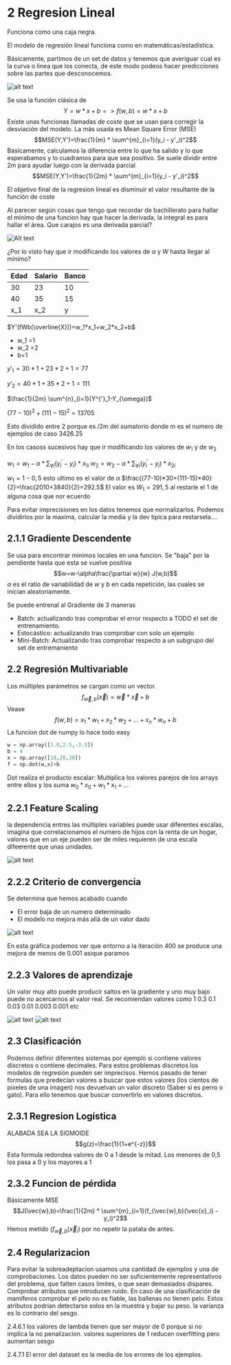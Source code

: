 # 2 Regresion Lineal
Funciona como una caja negra.

El modelo de regresión lineal funciona como en matemáticas/estadística.

Básicamente, partimos de un set de datos y tenemos que averiguar cual es la curva o linea que los conecta, de este modo podeos hacer predicciones sobre las partes que desconocemos.

![alt text](.\Assets\LinearRegression.png)

Se usa la función clásica de $$Y=w*x+b => f(w,b)=w*x+b$$
Existe unas funcionas llamadas *de coste* que se usan para corregir la desviación del modelo.
La más usada es Mean Square Error (MSE) $$MSE(Y,Y')=\frac{1}{m} * \sum^{m}_{i=1}(y_i - y'_i)^2$$
Básicamente, calculamos la diferencia entre lo que ha salido y lo que esperabamos y lo cuadramos para que sea positivo. Se suele dividir entre 2m para ayudar luego con la derivada parcial $$MSE(Y,Y')=\frac{1}{2m} * \sum^{m}_{i=1}(y_i - y'_i)^2$$

El objetivo final de la regresion lineal es disminuir el valor resultante de la función de coste

Al parecer según cosas que tengo que recordar de bachillerato para hallar el mínimo de una funcion hay que hacer la derivada, la integral es para hallar el área.
Que carajos es una derivada parcial?

![Alt text](./Assets/image.png)

¿Por lo visto hay que ir modificando los valores de $\alpha$ y $W$ hasta llegar al mínimo?


|Edad|Salario|Banco|
|---|---|---|
|30|23|10|
|40|35|15|
|x_1|x_2|y|

$Y'(fWb(\overline{X}))=w_1*x_1+w_2*x_2+b$

- w_1 =1
- w_2 =2
- b=1

$y'_1 = 30*1+23*2+1=77$

$y'_2 = 40*1+35*2+1=111$

$\frac{1}{2m} \sum^{n}_{i=1}(Y^{'}_1-Y_{\omega})$

$(77-10)^2 + (111-15)^2 = 13705$

Esto dividido entre 2 porque es /2m del sumatorio donde m es el numero de ejemplos de caso
3426.25

En los casoss sucesivos hay que ir modificando los valores de $w_1$ y de $w_2$

$w_1=w_1-\alpha*\sum_{\forall i}(y^{'}_{i}-y_{i})*x_{1i}$
$w_2=w_2-\alpha*\sum_{\forall i}(y^{'}_{i}-y_{i})*x_{2i}$

$w_1=1-0,5$ esto ultimo es el valor de $\alpha$
$\frac{(77-10)*30+(111-15)*40}{2}=\frac{2010+3840}{2}=292.5$
El valor es $W_1=291,5$ al restarle el 1 de alguna cosa que nor ecuerdo

Para evitar imprecisiones en los datos tenemos que normalizarlos.
Podemos dividirlos por la maxima, calcular la media y la dev tipica para restarsela....

## 2.1.1 Gradiente Descendente

Se usa para encontrar minimos locales en una funcion. Se "baja" por la pendiente hasta que esta se vuelve positiva $$w=w-\alpha\frac{\partial w}{w} J(w,b)$$
$\alpha$ es el ratio de variabilidad de $w$ y $b$ en cada repetición, las cuales se inician aleatoriamente.

Se puede entrenal al Gradiente de 3 maneras
- Batch: actualizando tras comprobar el error respecto a TODO el set de entrenamiento.
- Estocástico: actualizando tras comprobar con solo un ejemplo
- Mini-Batch: Actualizando tras comprobar respecto a un subgrupo del set de entremaniento

## 2.2 Regresión Multivariable

Los múltiples parámetros se cargan como un vector. $$f_{\vec{w},b}(\vec{x})=\vec{w}*\vec{x}+b$$ Vease $$f(w,b)=x_1*w_1+x_2*w_2+...+x_n*w_n+b$$
La funcion dot de numpy lo hace todo easy
```python
w = np.array([1.0,2.5,-3.3])
b = 4
x = np.array([10,20,30])
f = np.dot(w,x)+b
```
Dot realiza el producto escalar: Multiplica los valores parejos de los arrays entre ellos y los suma $w_0*x_0+w_1*x_1+...$

## 2.2.1 Feature Scaling
la dependencia entres las múltiples variables puede usar diferentes escalas, imagina que correlacionamos el numero de hijos con la renta de un hogar, valores que en un eje pueden ser de miles requieren de una escala difeerente que unas unidades.

 ![alt text](.\Assets\FeatureScaling.png)

## 2.2.2 Criterio de convergencia

Se determina que hemos acabado cuando
- El error baja de un numero determinado
- El modelo no mejora más allá de un valor dado

![alt text](.\Assets\Convergencia.png)

En esta gráfica podemos ver que entorno a la iteración 400 se produce una mejora de menos de 0.001 asique paramos

## 2.2.3 Valores de aprendizaje

Un valor muy alto puede producir saltos en la gradiente y uno muy bajo puede no acercarnos al valor real.
Se recomiendan valores como 1 0.3 0.1 0.03 0.01 0.003 0.001 etc

![alt text](.\Assets\Aprendizaje1.png) ![alt text](.\Assets\Aprendizaje2.png)

## 2.3 Clasificación
Podemos definir diferentes sistemas por ejemplo si contiene valores discretos o contiene decimales.
Para estos problemas discretos los modelos de regresión pueden ser imprecisos. Hemos pasado de tener formulas que predecian valores a buscar que estos valores (los cientos de pixeles de una imagen) nos devuelvan un valor discreto (Saber si es perro o gato).
Para ello tenemos que buscar convertirlo en valores discretos.
## 2.3.1 Regresion Logística
ALABADA SEA LA SIGMOIDE
$$g(z)=\frac{1}{1+e^{-z}}$$
Esta formula redondea valores de 0 a 1 desde la mitad. Los menores de 0,5 los pasa a 0 y los mayores a 1

## 2.3.2 Funcion de pérdida
Básicamente MSE $$J(\vec{w},b)=\frac{1}{2m} * \sum^{m}_{i=1}(f_{\vec{w},b}(\vec{x}_i) - y_i)^2$$
Hemos metido $(f_{\vec{w},b}(\vec{x}_i)$ por no repetir la patata de antes.

## 2.4 Regularizacion
Para evitar la sobreadeptacion usamos una cantidad de ejemplos y una de comprobaciones.
Los datos pueden no ser suficientemente representativos del problema, que falten casos limites, o que sean demasiados dispares.
Comprobar atributos que introducen ruido. En caso de una clasificación de mamíferos comprobar el pelo no es fiable, las ballenas no tienen pelo.
Estos atributos podrian detectarse solos en la muestra y bajar su peso.
la varianza es lo contrario del sesgo.

2.4.6.1 los valores de lambda tienen que ser mayor de 0 porque si no implica la no penalizacion. valores superiores de 1 reducen overfitting pero aumentan sesgo

2.4.7.1 El error del dataset es la media de los errores de los ejemplos.

